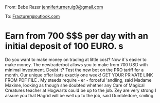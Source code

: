 From: Bebe Razer <jenniferturneruig0@gmail.com>

To: Fracturer@outlook.com

# Earn from 700 $$$ per day with an initial deposit of 100 EURO. s
Do you want to make money on trading at little cost?
Now it`s easier to make money. The newtraderbot allows you to make from 700 USD with minimal investment. Doubt it? 
Test the new bot on the PRO tariff for a month.
Our unique offer lasts exactly one week!
GET YOUR PRIVATE LINK FROM PDF FILE
   . 
My steeds require - er - forceful 'andling, said Madame Maxime, looking as though she doubted whether any Care of Magical Creatures teacher at Hogwarts could be up to the job. Zey are very strong I assure you that Hagrid will be well up to the job, said Dumbledore, smiling.
